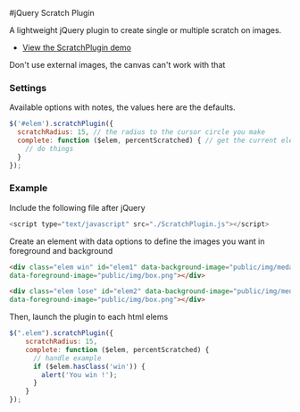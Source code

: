 #jQuery Scratch Plugin

A lightweight jQuery plugin to create single or multiple scratch on images.

* [View the ScratchPlugin demo](http://scratch.florian-mithieux.fr/demo/)

Don't use external images, the canvas can't work with that

### Settings

Available options with notes, the values here are the defaults.

```js
$('#elem').scratchPlugin({
  scratchRadius: 15, // the radius to the cursor circle you make
  complete: function ($elem, percentScratched) { // get the current element and the percentage scratched
    // do things
  }
});
```

### Example

Include the following file after jQuery

```js
<script type="text/javascript" src="./ScratchPlugin.js"></script>
```

Create an element with data options to define the images you want in foreground and background

```html
<div class="elem win" id="elem1" data-background-image="public/img/medal.png"
data-foreground-image="public/img/box.png"></div>

<div class="elem lose" id="elem2" data-background-image="public/img/medal.png"
data-foreground-image="public/img/box.png"></div>
```

Then, launch the plugin to each html elems

```js
$(".elem").scratchPlugin({
    scratchRadius: 15,
    complete: function ($elem, percentScratched) {
      // handle example
      if ($elem.hasClass('win')) {
        alert('You win !');
      }
    }
});
```
